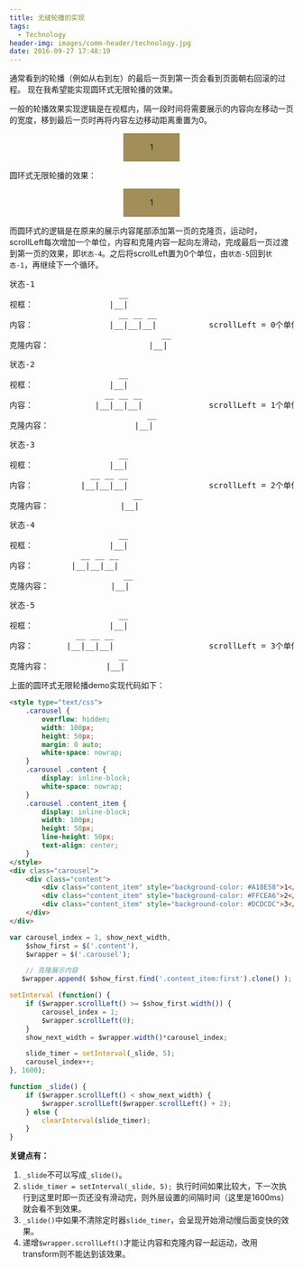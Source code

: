 ```yaml
---
title: 无缝轮播的实现
tags:
  - Technology
header-img: images/comm-header/technology.jpg
date: 2016-09-27 17:48:19
---
```


通常看到的轮播（例如从右到左）的最后一页到第一页会看到页面朝右回滚的过程。
现在我希望能实现圆环式无限轮播的效果。
<!-- more -->
<style type="text/css">.carousel {width: 100px; height: 50px; overflow: hidden; white-space: nowrap; margin: 0 auto;} .carousel .content {display: inline-block; white-space: nowrap; } .carousel .content_item {display: inline-block; width: 100px; height: 50px; text-align: center; line-height: 50px;}</style>
一般的轮播效果实现逻辑是在视框内，隔一段时间将需要展示的内容向左移动一页的宽度，移到最后一页时再将内容左边移动距离重置为0。
<div class="normal_carousel"><div class="carousel"><div class="content"><div class="content_item" style="background-color: #A18E58">1</div><div class="content_item" style="background-color: #FFCEA6">2</div><div class="content_item" style="background-color: #DCDCDC">3</div></div></div></div>

<script type="text/javascript">
	var cur_scroll_index = 0;
	setInterval (function() {
		cur_scroll_index ++;
		$('.normal_carousel .content').css ({
			'transform': 'translateX(-' + 100 * cur_scroll_index + 'px)',
			'transition': 'transform 0.5s'
		});
		if (cur_scroll_index >= $('.normal_carousel .content_item').length - 1) {
			cur_scroll_index = 0;
			setTimeout (function() {
				$('.normal_carousel .content').css ({
					'transform' : 'translateX(0)',
				});
			}, 1000 );
		}
	}, 2000 );
</script>

圆环式无限轮播的效果：
<div class="circle_carousel"><div class="carousel"><div class="content"><div class="content_item" style="background-color: #A18E58">1</div><div class="content_item" style="background-color: #FFCEA6">2</div><div class="content_item" style="background-color: #DCDCDC">3</div></div></div></div>

<script type="text/javascript">
	setTimeout(function() {
		var carousel_index = 1, show_next_width,
			$show_first = $('.circle_carousel .content'),
			$wrapper = $('.circle_carousel .carousel');

			$wrapper.append( $show_first.find('.content_item:first').clone() );
		// carousel
		setInterval (function() {
			if ($wrapper.scrollLeft() >= $show_first.width()) {
				carousel_index = 1;
				$wrapper.scrollLeft(0);
			}
			show_next_width = $wrapper.width()*carousel_index;
			slide_timer = setInterval(_slide, 5);

			carousel_index++;
		}, 1600);

		function _slide() {
			if ($wrapper.scrollLeft() < show_next_width) {
				$wrapper.scrollLeft($wrapper.scrollLeft() + 2);
			} else {
				clearInterval(slide_timer);
			}
		}
	}, 500);
</script>

而圆环式的逻辑是在原来的展示内容尾部添加第一页的克隆页，运动时，scrollLeft每次增加一个单位，内容和克隆内容一起向左滑动，完成最后一页过渡到第一页的效果，即`状态-4`。之后将scrollLeft置为0个单位，由`状态-5`回到`状态-1`，再继续下一个循环。
<pre>
状态-1
                       __ 
视框：                |__|
                       __ __ __
内容：                |__|__|__|           scrollLeft = 0个单位;
                                __ 
克隆内容：                     |__|
</pre>
<pre>
状态-2
                       __ 
视框：                |__|
                    __ __ __
内容：             |__|__|__|              scrollLeft = 1个单位;
                             __ 
克隆内容：                  |__|
</pre>
<pre>
状态-3
                       __ 
视框：                |__|
                 __ __ __
内容：          |__|__|__|                 scrollLeft = 2个单位;
                          __ 
克隆内容：               |__|
</pre>
<pre>
状态-4
                       __ 
视框：                |__|
               __ __ __
内容：        |__|__|__|           
                        __ 
克隆内容：             |__|
</pre>
<pre>
状态-5
                       __ 
视框：                |__|
              __ __ __
内容：       |__|__|__|                    scrollLeft = 3个单位;
                       __ 
克隆内容：            |__|
</pre>

上面的圆环式无限轮播demo实现代码如下：

```html
<style type="text/css">
    .carousel {
        overflow: hidden;
        width: 100px;
        height: 50px;
        margin: 0 auto;
        white-space: nowrap;
    }
    .carousel .content {
        display: inline-block;
        white-space: nowrap;
    }
    .carousel .content_item {
        display: inline-block;
        width: 100px;
        height: 50px;
        line-height: 50px;
        text-align: center;
    }
</style>
<div class="carousel">
    <div class="content">
        <div class="content_item" style="background-color: #A18E58">1</div>
        <div class="content_item" style="background-color: #FFCEA6">2</div>
        <div class="content_item" style="background-color: #DCDCDC">3</div>
    </div>
</div>
```

```javascript
var carousel_index = 1, show_next_width,
    $show_first = $('.content'),
    $wrapper = $('.carousel');

    // 克隆展示内容
   $wrapper.append( $show_first.find('.content_item:first').clone() );

setInterval (function() {
    if ($wrapper.scrollLeft() >= $show_first.width()) {
        carousel_index = 1;
        $wrapper.scrollLeft(0);
    }
    show_next_width = $wrapper.width()*carousel_index;

    slide_timer = setInterval(_slide, 5); 
    carousel_index++;
}, 1600);

function _slide() {
    if ($wrapper.scrollLeft() < show_next_width) {
        $wrapper.scrollLeft($wrapper.scrollLeft() + 2);
    } else {
        clearInterval(slide_timer); 
    }
}
```

**关键点有：**

1. `_slide`不可以写成`_slide()`。
2. `slide_timer = setInterval(_slide, 5); `执行时间如果比较大，下一次执行到这里时即一页还没有滑动完，则外层设置的间隔时间（这里是1600ms）就会看不到效果。
3. `_slide()`中如果不清除定时器`slide_timer`，会呈现开始滑动慢后面变快的效果。
4. 递增`$wrapper.scrollLeft()`才能让内容和克隆内容一起运动，改用transform则不能达到该效果。